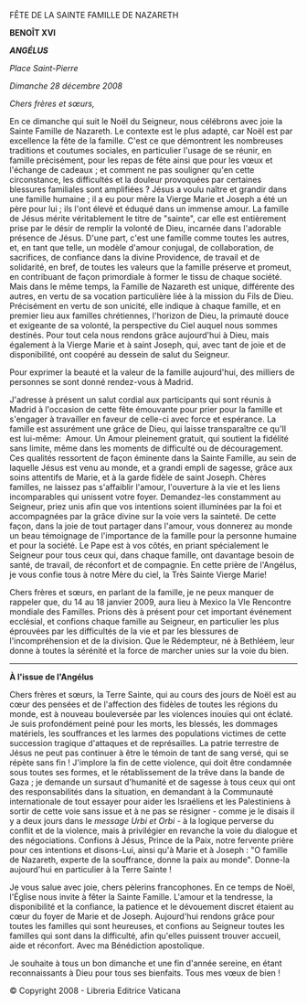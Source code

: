 FÊTE DE LA SAINTE FAMILLE DE NAZARETH

**BENOÎT XVI**

***ANGÉLUS***

*Place Saint-Pierre*

*Dimanche 28 décembre 2008*

*Chers frères et sœurs,*

En ce dimanche qui suit le Noël du Seigneur, nous célébrons avec joie la Sainte Famille de Nazareth. Le contexte est le plus adapté, car Noël est par excellence la fête de la famille. C'est ce que démontrent les nombreuses traditions et coutumes sociales, en particulier l'usage de se réunir, en famille précisément, pour les repas de fête ainsi que pour les vœux et l'échange de cadeaux ; et comment ne pas souligner qu'en cette circonstance, les difficultés et la douleur provoquées par certaines blessures familiales sont amplifiées ? Jésus a voulu naître et grandir dans une famille humaine ; il a eu pour mère la Vierge Marie et Joseph a été un père pour lui ; ils l'ont élevé et éduqué dans un immense amour. La famille de Jésus mérite véritablement le titre de "sainte", car elle est entièrement prise par le désir de remplir la volonté de Dieu, incarnée dans l'adorable présence de Jésus. D'une part, c'est une famille comme toutes les autres, et, en tant que telle, un modèle d'amour conjugal, de collaboration, de sacrifices, de confiance dans la divine Providence, de travail et de solidarité, en bref, de toutes les valeurs que la famille préserve et promeut, en contribuant de façon primordiale à former le tissu de chaque société. Mais dans le même temps, la Famille de Nazareth est unique, différente des autres, en vertu de sa vocation particulière liée à la mission du Fils de Dieu. Précisément en vertu de son unicité, elle indique à chaque famille, et en premier lieu aux familles chrétiennes, l'horizon de Dieu, la primauté douce et exigeante de sa volonté, la perspective du Ciel auquel nous sommes destinés. Pour tout cela nous rendons grâce aujourd'hui à Dieu, mais également à la Vierge Marie et à saint Joseph, qui, avec tant de joie et de disponibilité, ont coopéré au dessein de salut du Seigneur.

Pour exprimer la beauté et la valeur de la famille aujourd'hui, des milliers de personnes se sont donné rendez-vous à Madrid.

J'adresse à présent un salut cordial aux participants qui sont réunis à Madrid à l'occasion de cette fête émouvante pour prier pour la famille et s'engager à travailler en faveur de celle-ci avec force et espérance. La famille est assurément une grâce de Dieu, qui laisse transparaître ce qu'Il est lui-même:  Amour. Un Amour pleinement gratuit, qui soutient la fidélité sans limite, même dans les moments de difficulté ou de découragement. Ces qualités ressortent de façon éminente dans la Sainte Famille, au sein de laquelle Jésus est venu au monde, et a grandi empli de sagesse, grâce aux soins attentifs de Marie, et à la garde fidèle de saint Joseph. Chères familles, ne laissez pas s'affaiblir l'amour, l'ouverture à la vie et les liens incomparables qui unissent votre foyer. Demandez-les constamment au Seigneur, priez unis afin que vos intentions soient illuminées par la foi et accompagnées par la grâce divine sur la voie vers la sainteté. De cette façon, dans la joie de tout partager dans l'amour, vous donnerez au monde un beau témoignage de l'importance de la famille pour la personne humaine et pour la société. Le Pape est à vos côtés, en priant spécialement le Seigneur pour tous ceux qui, dans chaque famille, ont davantage besoin de santé, de travail, de réconfort et de compagnie. En cette prière de l'Angélus, je vous confie tous à notre Mère du ciel, la Très Sainte Vierge Marie!

Chers frères et sœurs, en parlant de la famille, je ne peux manquer de rappeler que, du 14 au 18 janvier 2009, aura lieu à Mexico la VIe Rencontre mondiale des Familles. Prions dès à présent pour cet important événement ecclésial, et confions chaque famille au Seigneur, en particulier les plus éprouvées par les difficultés de la vie et par les blessures de l'incompréhension et de la division. Que le Rédempteur, né à Bethléem, leur donne à toutes la sérénité et la force de marcher unies sur la voie du bien.

* * *

**À l'issue de l'Angélus**

Chers frères et sœurs, la Terre Sainte, qui au cours des jours de Noël est au cœur des pensées et de l'affection des fidèles de toutes les régions du monde, est à nouveau bouleversée par les violences inouïes qui ont éclaté. Je suis profondément peiné pour les morts, les blessés, les dommages matériels, les souffrances et les larmes des populations victimes de cette succession tragique d'attaques et de représailles. La patrie terrestre de Jésus ne peut pas continuer à être le témoin de tant de sang versé, qui se répète sans fin ! J'implore la fin de cette violence, qui doit être condamnée sous toutes ses formes, et le rétablissement de la trêve dans la bande de Gaza ; je demande un sursaut d'humanité et de sagesse à tous ceux qui ont des responsabilités dans la situation, en demandant à la Communauté internationale de tout essayer pour aider les Israéliens et les Palestiniens à sortir de cette voie sans issue et à ne pas se résigner - comme je le disais il y a deux jours dans le *message Urbi et Orbi -* à la logique perverse du conflit et de la violence, mais à privilégier en revanche la voie du dialogue et des négociations. Confions à Jésus, Prince de la Paix, notre fervente prière pour ces intentions et disons-Lui, ainsi qu'à Marie et à Joseph : "O famille de Nazareth, experte de la souffrance, donne la paix au monde". Donne-la aujourd'hui en particulier à la Terre Sainte !

Je vous salue avec joie, chers pèlerins francophones. En ce temps de Noël, l'Église nous invite à fêter la Sainte Famille. L'amour et la tendresse, la disponibilité et la confiance, la patience et le dévouement discret étaient au cœur du foyer de Marie et de Joseph. Aujourd'hui rendons grâce pour toutes les familles qui sont heureuses, et confions au Seigneur toutes les familles qui sont dans la difficulté, afin qu'elles puissent trouver accueil, aide et réconfort. Avec ma Bénédiction apostolique.

Je souhaite à tous un bon dimanche et une fin d'année sereine, en étant reconnaissants à Dieu pour tous ses bienfaits. Tous mes vœux de bien !

© Copyright 2008 - Libreria Editrice Vaticana